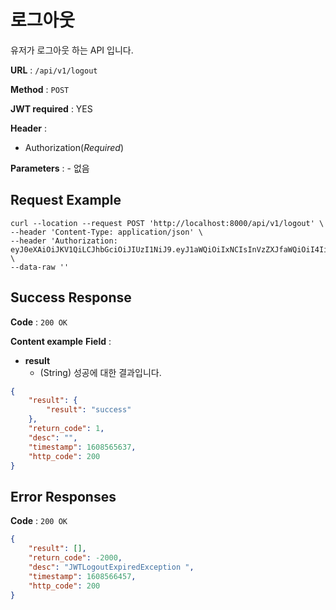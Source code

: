 # 로그아웃

유저가 로그아웃 하는 API 입니다.

**URL** : `/api/v1/logout`

**Method** : `POST`

**JWT required** : YES

**Header** :
- Authorization(*Required*)

**Parameters** : 
    - 없음
## Request Example
```shell
curl --location --request POST 'http://localhost:8000/api/v1/logout' \
--header 'Content-Type: application/json' \
--header 'Authorization: eyJ0eXAiOiJKV1QiLCJhbGciOiJIUzI1NiJ9.eyJ1aWQiOiIxNCIsInVzZXJfaWQiOiI4IiwiZXhwaXJlZF90aW1lIjoxNjA4NTY5MDE2fQ.XW1f_dSvCkZP4TJOoFvl8f9_afO4GS9UMJ89K2PYPP0' \
--data-raw ''
```

## Success Response

**Code** : `200 OK`

**Content example**
**Field** : 
  - **result** 
    - (String) 성공에 대한 결과입니다.
    
```json
{
    "result": {
        "result": "success"
    },
    "return_code": 1,
    "desc": "",
    "timestamp": 1608565637,
    "http_code": 200
}
```
## Error Responses
**Code** : `200 OK` 
```json
{
    "result": [],
    "return_code": -2000,
    "desc": "JWTLogoutExpiredException ",
    "timestamp": 1608566457,
    "http_code": 200
}
```
